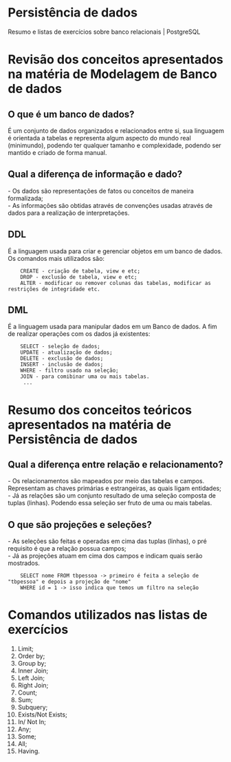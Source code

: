 # Persistência de dados
Resumo e listas de exercícios sobre banco relacionais | PostgreSQL

# Revisão dos conceitos apresentados na matéria de Modelagem de Banco de dados
<h2>O que é um banco de dados?</h2>
É um conjunto de dados organizados e relacionados entre si, sua linguagem é orientada a tabelas e representa algum aspecto do mundo real (minimundo),
podendo ter qualquer tamanho e complexidade, podendo ser mantido e criado de forma manual.</br>
<h2>Qual a diferença de informação e dado?</h2>
- Os dados são representações de fatos ou conceitos de maneira formalizada;</br>
- As informações são obtidas através de convenções usadas através de dados para a realização de interpretações.</br>
<h2>DDL</h2>
É a linguagem usada para criar e gerenciar objetos em um banco de dados. Os comandos mais utilizados são: </br>
 
        CREATE - criação de tabela, view e etc;
        DROP - exclusão de tabela, view e etc;
        ALTER - modificar ou remover colunas das tabelas, modificar as restrições de integridade etc.
        
<h2>DML</h2>
É a linguagem usada para manipular dados em um Banco de dados. A fim de realizar operações com os dados já existentes:

        SELECT - seleção de dados;
        UPDATE - atualização de dados;
        DELETE - exclusão de dados;
        INSERT - inclusão de dados;
        WHERE - filtro usado na seleção;
        JOIN - para comibinar uma ou mais tabelas.
         ...

# Resumo dos conceitos teóricos apresentados na matéria de Persistência de dados
<h2>Qual a diferença entre relação e relacionamento?</h2>
- Os relacionamentos são mapeados por meio das tabelas e campos. Representam as chaves primárias e estrangeiras, as quais ligam entidades;</br>
- Já as relações são um conjunto resultado de uma seleção composta de tuplas (linhas). Podendo essa seleção ser fruto de uma ou mais tabelas.</br>
<h2>O que são projeções e seleções?</h2>
- As seleções são feitas e operadas em cima das tuplas (linhas), o pré requisito é que a relação possua campos;</br>
- Já as projeções atuam em cima dos campos e indicam quais serão mostrados.</br>

        SELECT nome FROM tbpessoa -> primeiro é feita a seleção de "tbpessoa" e depois a projeção de "nome"
        WHERE id = 1 -> isso indica que temos um filtro na seleção

# Comandos utilizados nas listas de exercícios
1. Limit;
2. Order by;
3. Group by;
4. Inner Join;
5. Left Join;
6. Right Join;
7. Count;
8. Sum;
9. Subquery;
10. Exists/Not Exists;
11. In/ Not In;
12. Any;
13. Some;
14. All;
15. Having.
